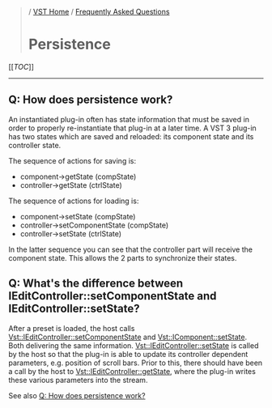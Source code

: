 >/ [VST Home](../../index.md) / [Frequently Asked Questions](../FAQ/Index.md)
>
># Persistence

[[_TOC_]]

---

## Q: How does persistence work?

An instantiated plug-in often has state information that must be saved in order to properly re-instantiate that plug-in at a later time. A VST 3 plug-in has two states which are saved and reloaded: its component state and its controller state.

The sequence of actions for saving is:

- component->getState (compState)
- controller->getState (ctrlState)

The sequence of actions for loading is:

- component->setState (compState)
- controller->setComponentState (compState)
- controller->setState (ctrlState)

In the latter sequence you can see that the controller part will receive the component state. This allows the 2 parts to synchronize their states.

## Q: What's the difference between IEditController::setComponentState and IEditController::setState?

After a preset is loaded, the host calls [Vst::IEditController::setComponentState](https://steinbergmedia.github.io/vst3_doc/vstinterfaces/classSteinberg_1_1Vst_1_1IEditController.html#a4c2e1cafd88143fda2767a9c7ba5d48f) and [Vst::IComponent::setState](https://steinbergmedia.github.io/vst3_doc/vstinterfaces/classSteinberg_1_1Vst_1_1IComponent.html#a77ac39bcc5c4b15818b1a87de2573805). Both delivering the same information. [Vst::IEditController::setState](https://steinbergmedia.github.io/vst3_doc/vstinterfaces/classSteinberg_1_1Vst_1_1IEditController.html#a77ac39bcc5c4b15818b1a87de2573805) is called by the host so that the plug-in is able to update its controller dependent parameters, e.g. position of scroll bars. Prior to this, there should have been a call by the host to [Vst::IEditController::getState](https://steinbergmedia.github.io/vst3_doc/vstinterfaces/classSteinberg_1_1Vst_1_1IEditController.html#a10db03106be8ba89d23859fa6be5d9f6), where the plug-in writes these various parameters into the stream.

See also [Q: How does persistence work?](#q-how-does-persistence-work)